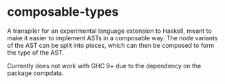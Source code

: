 # composable-types

A transpiler for an experimental language extension to Haskell, meant to make it easier to implement ASTs in a composable way.
The node variants of the AST can be split into pieces, which can then be composed to form the type of the AST.

Currently does not work with GHC 9+ due to the dependency on the package compdata.

